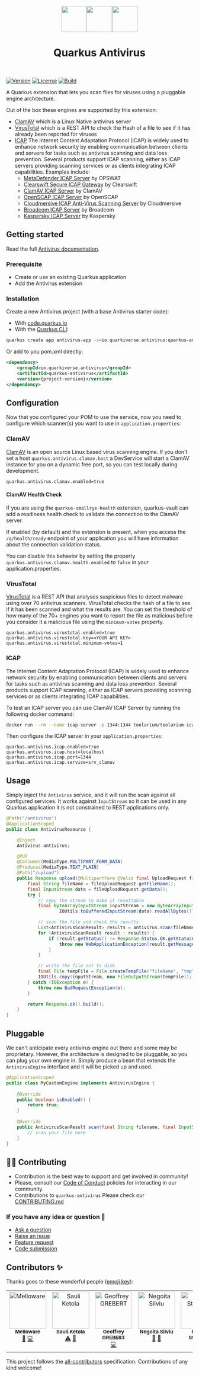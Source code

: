 <div align="center">
<img src="https://github.com/quarkiverse/quarkus-antivirus/blob/main/docs/modules/ROOT/assets/images/quarkus.svg" width="67" height="70" ><img src="https://github.com/quarkiverse/quarkus-antivirus/blob/main/docs/modules/ROOT/assets/images/plus-sign.svg" height="70" ><img src="https://github.com/quarkiverse/quarkus-antivirus/blob/main/docs/modules/ROOT/assets/images/antivirus-protection-icon.svg" height="70" >

# Quarkus Antivirus
</div>
<br>

[![Version](https://img.shields.io/maven-central/v/io.quarkiverse.antivirus/quarkus-antivirus?logo=apache-maven&style=flat-square)](https://search.maven.org/artifact/io.quarkiverse.antivirus/quarkus-antivirus)
[![License](https://img.shields.io/badge/License-Apache%202.0-blue.svg?style=flat-square)](https://opensource.org/licenses/Apache-2.0)
[![Build](https://github.com/quarkiverse/quarkus-antivirus/actions/workflows/build.yml/badge.svg)](https://github.com/quarkiverse/quarkus-antivirus/actions/workflows/build.yml)

A Quarkus extension that lets you scan files for viruses using a pluggable engine architecture.

Out of the box these engines are supported by this extension:
- [ClamAV](https://www.clamav.net/) which is a Linux Native antivirus server
- [VirusTotal](https://www.virustotal.com/) which is a REST API to check the Hash of a file to see if it has already been reported for viruses
- [ICAP](https://github.com/toolarium/toolarium-icap-client) The Internet Content Adaptation Protocol (ICAP) is widely used to enhance network security by enabling communication between clients and servers for tasks such as antivirus scanning and data loss prevention. Several products support ICAP scanning, either as ICAP servers providing scanning services or as clients integrating ICAP capabilities. Examples include:
    - [MetaDefender ICAP Server](https://www.opswat.com/products/metadefender) by OPSWAT
    - [Clearswift Secure ICAP Gateway](https://emailsecurity.fortra.com/products/secure-icap-gateway) by Clearswift
    - [ClamAV ICAP Server](https://squidclamav.darold.net/documentation.html) by ClamAV
    - [OpenSCAP ICAP Server](https://www.open-scap.org/) by OpenSCAP
    - [Cloudmersive ICAP Anti-Virus Scanning Server](https://cloudmersive.com/icap-anti-virus-scan-server) by Cloudmersive
    - [Broadcom ICAP Server](https://techdocs.broadcom.com/us/en/vmware-security-load-balancing/avi-load-balancer/avi-load-balancer/30-1/vmware-avi-load-balancer-configuration-guide/load-balancing-overview/internet-content-adaptation-protocol.html) by Broadcom
    - [Kaspersky ICAP Server](https://support.kaspersky.com/ScanEngine/1.0/en-US/179823.htm) by Kaspersky


## Getting started

Read the full [Antivirus documentation](https://docs.quarkiverse.io/quarkus-antivirus/dev/index.html).

### Prerequisite

- Create or use an existing Quarkus application
- Add the Antivirus extension

### Installation

Create a new Antivirus project (with a base Antivirus starter code):

- With [code.quarkus.io](https://code.quarkus.io/?a=Antivirus-bowl&j=17&e=io.quarkiverse.antivirus%3Aquarkus-antivirus)
- With the [Quarkus CLI](https://quarkus.io/guides/cli-tooling):

```bash
quarkus create app antivirus-app -x=io.quarkiverse.antivirus:quarkus-antivirus
```
Or add to you pom.xml directly:

```xml
<dependency>
    <groupId>io.quarkiverse.antivirus</groupId>
    <artifactId>quarkus-antivirus</artifactId>
    <version>{project-version}</version>
</dependency>
```

## Configuration

Now that you configured your POM to use the service, now you need to configure which scanner(s) you want to use in `application.properties`:

### ClamAV

[ClamAV](https://www.clamav.net/) is an open source Linux based virus scanning engine.
If you don't set a host `quarkus.antivirus.clamav.host` a DevService will start a ClamAV instance for you on a dynamic free port, so you can test locally during development.

```properties
quarkus.antivirus.clamav.enabled=true
```

#### ClamAV Health Check

If you are using the `quarkus-smallrye-health` extension,
quarkus-vault can add a readiness health check to validate the connection to the ClamAV server.

If enabled (by default) and the extension is present,
when you access the `/q/health/ready` endpoint of your application you will have information about the connection validation status.

You can disable this behavior by setting the property `quarkus.antivirus.clamav.health.enabled` to `false` in your application.properties.

### VirusTotal

[VirusTotal](https://www.virustotal.com/) is a REST API that analyses suspicious files to detect malware using over 70 antivirus scanners.  VirusTotal checks the hash of a file to see if it has been scanned and what the results are.  You can set the threshold of how many of the 70+ engines you want to report the file as malicious before you consider it a malicious file using the `minimum-votes` property.

```properties
quarkus.antivirus.virustotal.enabled=true
quarkus.antivirus.virustotal.key=<YOUR API KEY>
quarkus.antivirus.virustotal.minimum-votes=1
```

### ICAP
The Internet Content Adaptation Protocol (ICAP) is widely used to enhance network security by enabling communication between clients and servers for tasks such as antivirus scanning and data loss prevention. Several products support ICAP scanning, either as ICAP servers providing scanning services or as clients integrating ICAP capabilities.

To test an ICAP server you can use ClamAV ICAP Server by running the following docker command:

```bash
docker run --rm --name icap-server -p 1344:1344 toolarium/toolarium-icap-calmav-docker:0.0.1
```

Then configure the ICAP server in your `application.properties`:

```properties
quarkus.antivirus.icap.enabled=true
quarkus.antivirus.icap.host=localhost
quarkus.antivirus.icap.port=1344 
quarkus.antivirus.icap.service=srv_clamav
```

## Usage

Simply inject the `Antivirus` service, and it will run the scan against all configured services.  It works against `InputStream` so it can be used in any Quarkus application it is not constrained to REST applications only.

```java
@Path("/antivirus")
@ApplicationScoped
public class AntivirusResource {

    @Inject
    Antivirus antivirus;

    @PUT
    @Consumes(MediaType.MULTIPART_FORM_DATA)
    @Produces(MediaType.TEXT_PLAIN)
    @Path("/upload")
    public Response upload(@MultipartForm @Valid final UploadRequest fileUploadRequest) {
        final String fileName = fileUploadRequest.getFileName();
        final InputStream data = fileUploadRequest.getData();
        try {
            // copy the stream to make it resettable
            final ByteArrayInputStream inputStream = new ByteArrayInputStream(
                    IOUtils.toBufferedInputStream(data).readAllBytes());

            // scan the file and check the results
            List<AntivirusScanResult> results = antivirus.scan(fileName, inputStream);
            for (AntivirusScanResult result : results) {
                if (result.getStatus() != Response.Status.OK.getStatusCode()) {
                    throw new WebApplicationException(result.getMessage(), result.getStatus());
                }
            }

            // write the file out to disk
            final File tempFile = File.createTempFile("fileName", "tmp");
            IOUtils.copy(inputStream, new FileOutputStream(tempFile));
        } catch (IOException e) {
            throw new BadRequestException(e);
        }

        return Response.ok().build();
    }
}
```

## Pluggable
We can't anticipate every antivirus engine out there and some may be proprietary.  However, the architecture is designed to be pluggable, so you can plug your own engine in.  Simply produce a bean that extends the `AntivirusEngine` interface and it will be picked up and used.

```java
@ApplicationScoped
public class MyCustomEngine implements AntivirusEngine {
    
    @Override
    public boolean isEnabled() {
        return true;
    }
    
    @Override
    public AntivirusScanResult scan(final String filename, final InputStream inputStream) {
        // scan your file here
    }
}
```

## 🧑‍💻 Contributing

- Contribution is the best way to support and get involved in community!
- Please, consult our [Code of Conduct](./CODE_OF_CONDUCT.md) policies for interacting in our community.
- Contributions to `quarkus-antivirus` Please check our [CONTRIBUTING.md](./CONTRIBUTING.md)

### If you have any idea or question 🤷

- [Ask a question](https://github.com/quarkiverse/quarkus-antivirus/discussions)
- [Raise an issue](https://github.com/quarkiverse/quarkus-antivirus/issues)
- [Feature request](https://github.com/quarkiverse/quarkus-antivirus/issues)
- [Code submission](https://github.com/quarkiverse/quarkus-antivirus/pulls)
## Contributors ✨

Thanks goes to these wonderful people ([emoji key](https://allcontributors.org/docs/en/emoji-key)):

<!-- ALL-CONTRIBUTORS-LIST:START - Do not remove or modify this section -->
<!-- prettier-ignore-start -->
<!-- markdownlint-disable -->
<table>
  <tbody>
    <tr>
      <td align="center" valign="top" width="14.28%"><a href="http://melloware.com"><img src="https://avatars.githubusercontent.com/u/4399574?v=4?s=100" width="100px;" alt="Melloware"/><br /><sub><b>Melloware</b></sub></a><br /><a href="#maintenance-melloware" title="Maintenance">🚧</a> <a href="https://github.com/quarkiverse/quarkus-antivirus/commits?author=melloware" title="Code">💻</a></td>
      <td align="center" valign="top" width="14.28%"><a href="https://github.com/ketola"><img src="https://avatars.githubusercontent.com/u/966606?v=4?s=100" width="100px;" alt="Sauli Ketola"/><br /><sub><b>Sauli Ketola</b></sub></a><br /><a href="https://github.com/quarkiverse/quarkus-antivirus/commits?author=ketola" title="Tests">⚠️</a> <a href="#ideas-ketola" title="Ideas, Planning, & Feedback">🤔</a></td>
      <td align="center" valign="top" width="14.28%"><a href="https://github.com/ggrebert"><img src="https://avatars.githubusercontent.com/u/1737774?v=4?s=100" width="100px;" alt="Geoffrey GREBERT"/><br /><sub><b>Geoffrey GREBERT</b></sub></a><br /><a href="https://github.com/quarkiverse/quarkus-antivirus/commits?author=ggrebert" title="Code">💻</a></td>
      <td align="center" valign="top" width="14.28%"><a href="https://github.com/silviu-negoita"><img src="https://avatars.githubusercontent.com/u/17856413?v=4?s=100" width="100px;" alt="Negoita Silviu"/><br /><sub><b>Negoita Silviu</b></sub></a><br /><a href="#ideas-silviu-negoita" title="Ideas, Planning, & Feedback">🤔</a> <a href="https://github.com/quarkiverse/quarkus-antivirus/issues?q=author%3Asilviu-negoita" title="Bug reports">🐛</a></td>
      <td align="center" valign="top" width="14.28%"><a href="http://xstefank.io"><img src="https://avatars.githubusercontent.com/u/9353101?v=4?s=100" width="100px;" alt="Martin Stefanko"/><br /><sub><b>Martin Stefanko</b></sub></a><br /><a href="#question-xstefank" title="Answering Questions">💬</a></td>
      <td align="center" valign="top" width="14.28%"><a href="https://github.com/richardbischof"><img src="https://avatars.githubusercontent.com/u/24248403?v=4?s=100" width="100px;" alt="Richard Bischof"/><br /><sub><b>Richard Bischof</b></sub></a><br /><a href="https://github.com/quarkiverse/quarkus-antivirus/issues?q=author%3Arichardbischof" title="Bug reports">🐛</a></td>
    </tr>
  </tbody>
</table>

<!-- markdownlint-restore -->
<!-- prettier-ignore-end -->

<!-- ALL-CONTRIBUTORS-LIST:END -->

This project follows the [all-contributors](https://github.com/all-contributors/all-contributors) specification. Contributions of any kind welcome!
